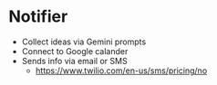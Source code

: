 # Notifier

- Collect ideas via Gemini prompts
- Connect to Google calander
- Sends info via email or SMS
  - https://www.twilio.com/en-us/sms/pricing/no